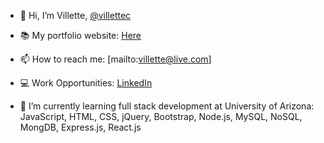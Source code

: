 
- 👋 Hi, I’m Villette, [@villettec](https://github.com/villettec?tab=repositories)
- 📚 My portfolio website: [Here](https://villette.vercel.app/)
- 📫 How to reach me: [mailto:villette@live.com]
- 💻 Work Opportunities: [LinkedIn](https://www.linkedin.com/in/villette-comfort-80ab86234/)

- 🌱 I’m currently learning full stack development at University of Arizona:
JavaScript, HTML, CSS, jQuery, Bootstrap, Node.js, MySQL, NoSQL, MongDB, Express.js, React.js

